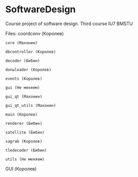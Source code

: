 # SoftwareDesign
Course project of software design. Third course IU7 BMSTU

Files:
    coordconv (Королев) 
    
    core (Махонин)
    
    dbcontroller (Королев)
    
    decoder (Бибин)
    
    donwloader (Королев)
    
    events (Королев)
    
    gui (Не меняем)
    
    gui_qt (Махонин)
    
    gui_qt_utils (Махонин)
    
    main (Королев)
    
    renderer (Бибин)
    
    satellite (Бибин)
    
    sagrab (Королев)
    
    tledecoder (Бибин)
    
    utils (Не меняем)

GUI (Королев)
